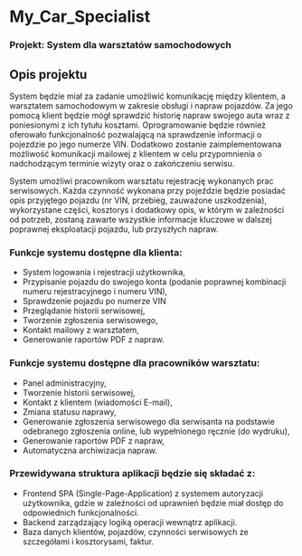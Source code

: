 # My_Car_Specialist

### Projekt: System dla warsztatów samochodowych

## Opis projektu

System będzie miał za zadanie umożliwić komunikację między klientem, a warsztatem samochodowym w zakresie obsługi i napraw pojazdów. Za jego pomocą klient będzie mógł sprawdzić historię napraw swojego auta wraz z poniesionymi z ich tytułu kosztami. Oprogramowanie będzie również oferowało funkcjonalność pozwalającą na sprawdzenie informacji o pojezdzie po jego numerze VIN. Dodatkowo zostanie zaimplementowana możliwość komunikacji mailowej z klientem w celu przypomnienia o nadchodzącym terminie wizyty oraz o zakończeniu serwisu.

System umożliwi pracownikom warsztatu rejestrację wykonanych prac serwisowych. Każda czynność wykonana przy pojeździe będzie posiadać opis przyjętego pojazdu (nr VIN, przebieg, zauważone uszkodzenia), wykorzystane części, kosztorys i dodatkowy opis, w którym w zależności od potrzeb, zostaną zawarte wszystkie informacje kluczowe w dalszej poprawnej eksploatacji pojazdu, lub przyszłych napraw.

### Funkcje systemu dostępne dla klienta:
-   System logowania i rejestracji użytkownika,
-   Przypisanie pojazdu do swojego konta (podanie poprawnej kombinacji numeru rejestracyjnego i numeru VIN),
-   Sprawdzenie pojazdu po numerze VIN
-   Przeglądanie historii serwisowej,
-   Tworzenie zgłoszenia serwisowego,
-   Kontakt mailowy z warsztatem,
-   Generowanie raportów PDF z napraw.

### Funkcje systemu dostępne dla pracowników warsztatu:
-   Panel administracyjny,
-   Tworzenie historii serwisowej,
-   Kontakt z klientem (wiadomości E-mail),
-   Zmiana statusu naprawy,
-   Generowanie zgłoszenia serwisowego dla serwisanta na podstawie odebranego zgłoszenia online, lub wypełnionego ręcznie (do wydruku),
-   Generowanie raportów PDF z napraw,
-   Automatyczna archiwizacja napraw.

### Przewidywana struktura aplikacji będzie się składać z: 
-   Frontend SPA (Single-Page-Application) z systemem autoryzacji użytkownika, gdzie w zależności od uprawnień będzie miał dostęp do odpowiednich funkcjonalności. 
-   Backend zarządzający logiką operacji wewnątrz aplikacji. 
-   Baza danych klientów, pojazdów, czynności serwisowych ze szczegółami i kosztorysami, faktur.


